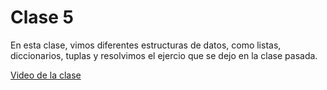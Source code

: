 # Clase 5
En esta clase, vimos diferentes estructuras de datos, como listas, diccionarios, tuplas y resolvimos el ejercio que se dejo en la clase pasada.

[Video de la clase](https://youtu.be/oGZE8rPF9EI)